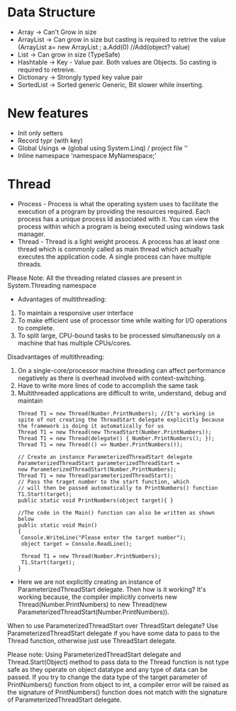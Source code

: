 # Data Structure
  * Array -> Can't Grow in size
  * ArrayList -> Can grow in size but casting is required to retrive the value (ArrayList a= new ArrayList ; a.Add(0) //Add(object? value)
  * List -> Can grow in size (TypeSafe)
  * Hashtable -> Key - Value pair. Both values are Objects. So casting is required to retreive.
  * Dictionary -> Strongly typed key value pair
  * SortedList -> Sorted generic Generic, Bit slower while inserting.

# New features
  * Init only setters
  * Record typr (with key)
  * Global Usings => (global using System.Linq) / project file '<using include='System.Linq'>'
  * Inline namespace 'namespace MyNamespace;'
 
# Thread
 * Process - Process is what the operating system uses to facilitate the execution of a program by providing the resources required. Each process has a unique process Id associated with it. You can view the process within which a program is being executed using windows task manager.
 * Thread - Thread is a light weight process. A process has at least one thread which is commonly called as main thread which actually executes the application code. A single process can have multiple threads.

Please Note: All the threading related classes are present in System.Threading namespace
 * Advantages of multithreading:
1. To maintain a responsive user interface
2. To make efficient use of processor time while waiting for I/O operations to complete.
3. To split large, CPU-bound tasks to be processed simultaneously on a machine that has multiple CPUs/cores.
 
 Disadvantages of multithreading:
1. On a single-core/processor machine threading can affect performance negatively as there is overhead involved with context-switching.
2. Have to write more lines of code to accomplish the same task 
3. Multithreaded applications are difficult to write, understand, debug and maintain
   ```
   Thread T1 = new Thread(Number.PrintNumbers); //It's working in spite of not creating the ThreadStart delegate explicitly because the framework is doing it automatically for us
   Thread T1 = new Thread(new ThreadStart(Number.PrintNumbers));
   Thread T1 = new Thread(delegate() { Number.PrintNumbers(); });
   Thread T1 = new Thread(() => Number.PrintNumbers());
 
   // Create an instance ParameterizedThreadStart delegate
   ParameterizedThreadStart parameterizedThreadStart =
   new ParameterizedThreadStart(Number.PrintNumbers);
   Thread T1 = new Thread(parameterizedThreadStart);
   // Pass the traget number to the start function, which
   // will then be passed automatically to PrintNumbers() function
   T1.Start(target);   
   public static void PrintNumbers(object target){ }
 
   //The code in the Main() function can also be written as shown below
   public static void Main()
   {
    Console.WriteLine("Please enter the target number");
    object target = Console.ReadLine();

    Thread T1 = new Thread(Number.PrintNumbers);
    T1.Start(target);
   }
   
   ```
 * Here we are not explicitly creating an instance of ParameterizedThreadStart delegate. Then how is it working?
It's working because, the compiler implicitly converts new Thread(Number.PrintNumbers)  to new Thread(new ParameterizedThreadStart(Number.PrintNumbers)).

When to use ParameterizedThreadStart over ThreadStart delegate?
Use ParameterizedThreadStart delegate if you have some data to pass to the Thread function, otherwise just use ThreadStart delegate.

Please note: Using ParameterizedThreadStart delegate and Thread.Start(Object) method to pass data to the Thread function is not type safe as they operate on object datatype and any type of data can be passed. If you try to change the data type of the target parameter of PrintNumbers() function from object to int, a compiler error will be raised as the signature of PrintNumbers() function does not match with the signature of ParameterizedThreadStart delegate.
